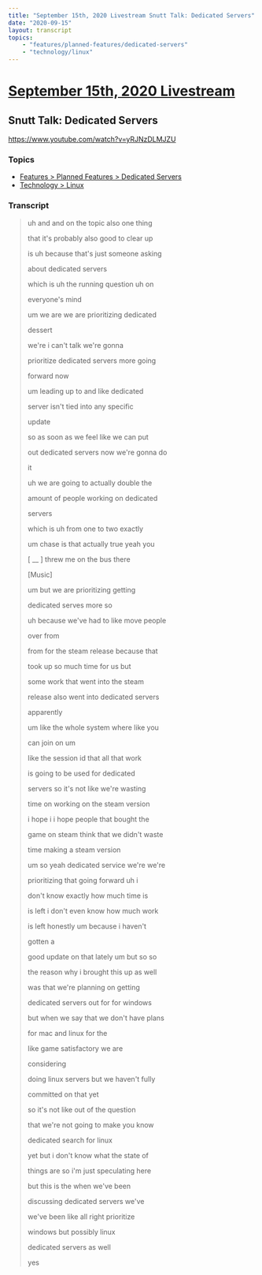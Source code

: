 ```yaml
---
title: "September 15th, 2020 Livestream Snutt Talk: Dedicated Servers"
date: "2020-09-15"
layout: transcript
topics:
    - "features/planned-features/dedicated-servers"
    - "technology/linux"
---
```

# [September 15th, 2020 Livestream](../2020-09-15.md)
## Snutt Talk: Dedicated Servers
https://www.youtube.com/watch?v=yRJNzDLMJZU

### Topics
* [Features > Planned Features > Dedicated Servers](../topics/features/planned-features/dedicated-servers.md)
* [Technology > Linux](../topics/technology/linux.md)

### Transcript

> uh and and on the topic also one thing
>
> that it's probably also good to clear up
>
> is uh because that's just someone asking
>
> about dedicated servers
>
> which is uh the running question uh on
>
> everyone's mind
>
> um we are we are prioritizing dedicated
>
> dessert
>
> we're i can't talk we're gonna
>
> prioritize dedicated servers more going
>
> forward now
>
> um leading up to and like dedicated
>
> server isn't tied into any specific
>
> update
>
> so as soon as we feel like we can put
>
> out dedicated servers now we're gonna do
>
> it
>
> uh we are going to actually double the
>
> amount of people working on dedicated
>
> servers
>
> which is uh from one to two exactly
>
> um chase is that actually true yeah you
>
> [ __ ] threw me on the bus there
>
> [Music]
>
> um but we are prioritizing getting
>
> dedicated serves more so
>
> uh because we've had to like move people
>
> over from
>
> from for the steam release because that
>
> took up so much time for us but
>
> some work that went into the steam
>
> release also went into dedicated servers
>
> apparently
>
> um like the whole system where like you
>
> can join on um
>
> like the session id that all that work
>
> is going to be used for dedicated
>
> servers so it's not like we're wasting
>
> time on working on the steam version
>
> i hope i i hope people that bought the
>
> game on steam think that we didn't waste
>
> time making a steam version
>
> um so yeah dedicated service we're we're
>
> prioritizing that going forward uh i
>
> don't know exactly how much time is
>
> is left i don't even know how much work
>
> is left honestly um because i haven't
>
> gotten a
>
> good update on that lately um but so so
>
> the reason why i brought this up as well
>
> was that we're planning on getting
>
> dedicated servers out for for windows
>
> but when we say that we don't have plans
>
> for mac and linux for the
>
> like game satisfactory we are
>
> considering
>
> doing linux servers but we haven't fully
>
> committed on that yet
>
> so it's not like out of the question
>
> that we're not going to make you know
>
> dedicated search for linux
>
> yet but i don't know what the state of
>
> things are so i'm just speculating here
>
> but this is the when we've been
>
> discussing dedicated servers we've
>
> we've been like all right prioritize
>
> windows but possibly linux
>
> dedicated servers as well
>
> yes
>
